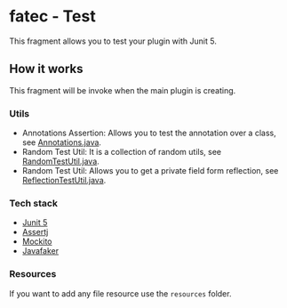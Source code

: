 # fatec - Test

This fragment allows you to test your plugin with Junit 5.

## How it works

This fragment will be invoke when the main plugin is creating.

### Utils

- Annotations Assertion: Allows you to test the annotation over a class, see [Annotations.java](src/org/fatec/base/test/assertion/Annotations.java).
- Random Test Util: It is a collection of random utils, see [RandomTestUtil.java](src/org/fatec/base/test/util/RandomTestUtil.java).
- Random Test Util: Allows you to get a private field form reflection, see [ReflectionTestUtil.java](src/org/fatec/base/test/util/ReflectionTestUtil.java).

### Tech stack

- [Junit 5](https://junit.org/junit5/)
- [Assertj](https://joel-costigliola.github.io/assertj/)
- [Mockito](https://site.mockito.org/)
- [Javafaker](https://github.com/DiUS/java-faker)

### Resources

If you want to add any file resource use the `resources` folder.